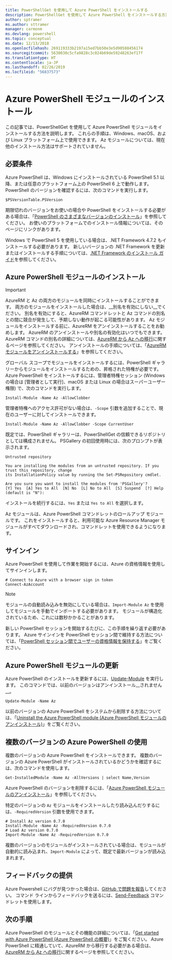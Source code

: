 ```yaml
---
title: PowerShellGet を使用して Azure PowerShell をインストールする
description: PowerShellGet を使用して Azure PowerShell をインストールする方法
author: sptramer
ms.author: sttramer
manager: carmonm
ms.devlang: powershell
ms.topic: conceptual
ms.date: 12/13/2018
ms.openlocfilehash: 269119333b2197a15ed7bb50e3e5d90588456174
ms.sourcegitcommit: 5630030c5cfa9828c3c024b69de59248263ef17f
ms.translationtype: HT
ms.contentlocale: ja-JP
ms.lasthandoff: 02/26/2019
ms.locfileid: "56837573"
---
```

# <a name="install-the-azure-powershell-module"></a>Azure PowerShell モジュールのインストール

この記事では、PowerShellGet を使用して Azure PowerShell モジュールをインストールする方法を説明します。 これらの手順は、Windows、macOS、および Linux プラットフォーム上で使用できます。 Az モジュールについては、現在他のインストール方法はサポートされていません。

## <a name="requirements"></a>必要条件

Azure PowerShell は、Windows にインストールされている PowerShell 5.1 以降、または任意のプラットフォーム上の PowerShell 6 上で動作します。
PowerShell のバージョンを確認するには、次のコマンドを実行します。

```powershell-interactive
$PSVersionTable.PSVersion
```

期限切れのバージョンをお使いの場合や PowerShell をインストールする必要がある場合は、「[PowerShell のさまざまなバージョンのインストール](/powershell/scripting/setup/installing-powershell)」を参照してください。 お使いのプラットフォームでのインストール情報については、そのページにリンクがあります。

Windows で PowerShell 5 を使用している場合は、.NET Framework 4.7.2 もインストールする必要があります。 新しいバージョンの .NET Framework を更新またはインストールする手順については、[.NET Framework のインストール ガイド](/dotnet/framework/install)を参照してください。

## <a name="install-the-azure-powershell-module"></a>Azure PowerShell モジュールのインストール

> [!IMPORTANT]
>
> AzureRM と Az の両方のモジュールを同時にインストールすることができます。 両方のモジュールをインストールした場合は、__別名を有効にしない__でください。
> 別名を有効にすると、AzureRM コマンドレットと Az コマンドの別名との間に競合が発生して、予期しない動作が起こる可能性があります。
> Az モジュールをインストールする前に、AzureRM をアンインストールすることをお勧めします。 AzureRM のアンインストールや別名の有効化はいつでもできます。 AzureRM コマンドの別名の詳細については、[AzureRM から Az への移行](migrate-from-azurerm-to-az.md)に関するページを参照してください。
> アンインストールの手順については、「[AzureRM モジュールをアンインストールする](uninstall-az-ps.md#uninstall-the-azurerm-module)」を参照してください。 

グローバル スコープでモジュールをインストールするには、PowerShell ギャラリーからモジュールをインストールするための、昇格された特権が必要です。 Azure PowerShell をインストールするには、管理者特権セッション (Windows の場合は [管理者として実行]、macOS または Linux の場合はスーパーユーザー権限) で、次のコマンドを実行します。

```powershell-interactive
Install-Module -Name Az -AllowClobber
```

管理者特権へのアクセス許可がない場合は、`-Scope` 引数を追加することで、現在のユーザーに対してインストールできます。

```powershell-interactive
Install-Module -Name Az -AllowClobber -Scope CurrentUser
```

既定では、PowerShell ギャラリーは、PowerShellGet の信頼できるリポジトリとしては構成されません。 PSGallery の初回使用時には、次のプロンプトが表示されます。

```output
Untrusted repository

You are installing the modules from an untrusted repository. If you trust this repository, change
its InstallationPolicy value by running the Set-PSRepository cmdlet.

Are you sure you want to install the modules from 'PSGallery'?
[Y] Yes  [A] Yes to All  [N] No  [L] No to All  [S] Suspend  [?] Help (default is "N"):
```

インストールを続行するには、`Yes` または `Yes to All` を選択します。

Az モジュールは、Azure PowerShell コマンドレットのロールアップ モジュールです。 これをインストールすると、利用可能な Azure Resource Manager モジュールがすべてダウンロードされ、コマンドレットを使用できるようになります。

## <a name="sign-in"></a>サインイン

Azure PowerShell を使用して作業を開始するには、Azure の資格情報を使用してサインインします。

```powershell-interactive
# Connect to Azure with a browser sign in token
Connect-AzAccount
```

> [!NOTE]
>
> モジュールの自動読み込みを無効にしている場合は、`Import-Module Az` を使用してモジュールを手動でインポートする必要があります。 モジュールが構造化されているため、これには数秒かかることがあります。

新しい PowerShell セッションを開始するたびに、この手順を繰り返す必要があります。 Azure サインインを PowerShell セッション間で維持する方法については、「[PowerShell セッション間でユーザーの資格情報を保持する](context-persistence.md)」をご覧ください。

## <a name="update-the-azure-powershell-module"></a>Azure PowerShell モジュールの更新

Azure PowerShell のインストールを更新するには、[Update-Module](/powershell/module/powershellget/update-module) を実行します。 このコマンドでは、以前のバージョンはアンインストール__されません__。

```powershell-interactive
Update-Module -Name Az
```

以前のバージョンの Azure PowerShell をシステムから削除する方法については、「[Uninstall the Azure PowerShell module (Azure PowerShell モジュールのアンインストール)](uninstall-az-ps.md)」をご覧ください。

## <a name="use-multiple-versions-of-azure-powershell"></a>複数のバージョンの Azure PowerShell の使用

複数のバージョンの Azure PowerShell をインストールできます。 複数のバージョンの Azure PowerShell がインストールされているかどうかを確認するには、次のコマンドを使用します。

```powershell-interactive
Get-InstalledModule -Name Az -AllVersions | select Name,Version
```

Azure PowerShell のバージョンを削除するには、「[Azure PowerShell モジュールのアンインストール](uninstall-az-ps.md)」を参照してください。

特定のバージョンの `Az` モジュールをインストールしたり読み込んだりするには、`-RequiredVersion` 引数を使用できます。

```powershell-interactive
# Install Az version 0.7.0
Install-Module -Name Az -RequiredVersion 0.7.0 
# Load Az version 0.7.0
Import-Module -Name Az -RequiredVersion 0.7.0
```

複数のバージョンのモジュールがインストールされている場合は、モジュールが自動的に読み込まれ、`Import-Module` によって、既定で最新バージョンが読み込まれます。

## <a name="provide-feedback"></a>フィードバックの提供

Azure Powershell にバグが見つかった場合は、[GitHub で問題を報告](https://github.com/Azure/azure-powershell/issues)してください。
コマンド ラインからフィードバックを送るには、[Send-Feedback](/powershell/module/az.accounts/send-feedback) コマンドレットを使用します。

## <a name="next-steps"></a>次の手順

Azure PowerShell のモジュールとその機能の詳細については、「[Get started with Azure PowerShell (Azure PowerShell の概要)](get-started-azureps.md)」をご覧ください。
Azure PowerShell に精通していて、AzureRM から移行する必要がある場合は、[AzureRM から Az への移行](migrate-from-azurerm-to-az.md)に関するページを参照してください。
